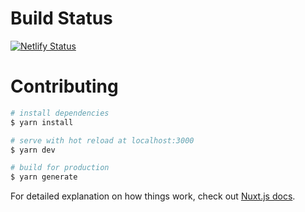 # Build Status

[![Netlify Status](https://api.netlify.com/api/v1/badges/f41bf5b5-f4d0-443d-9183-9566b39e74ad/deploy-status)](https://app.netlify.com/sites/qr-codes-e4c760/deploys?filter=main)

# Contributing

```bash
# install dependencies
$ yarn install

# serve with hot reload at localhost:3000
$ yarn dev

# build for production
$ yarn generate
```

For detailed explanation on how things work, check out [Nuxt.js docs](https://nuxtjs.org).
